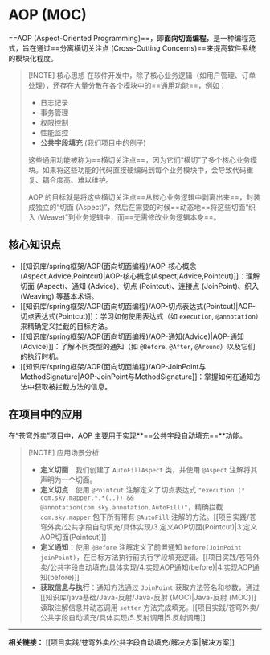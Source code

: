 # AOP (MOC)

==AOP (Aspect-Oriented Programming)==，即**面向切面编程**，是一种编程范式，旨在通过==分离横切关注点 (Cross-Cutting Concerns)==来提高软件系统的模块化程度。

> [!NOTE] 核心思想
> 在软件开发中，除了核心业务逻辑（如用户管理、订单处理），还存在大量分散在各个模块中的==通用功能==，例如：
> * 日志记录
> * 事务管理
> * 权限控制
> * 性能监控
> * **公共字段填充** (我们项目中的例子)
>
> 这些通用功能被称为==横切关注点==，因为它们“横切”了多个核心业务模块。如果将这些功能的代码直接硬编码到每个业务模块中，会导致代码重复、耦合度高、难以维护。
>
> AOP 的目标就是将这些横切关注点==从核心业务逻辑中剥离出来==，封装成独立的“切面 (Aspect)”，然后在需要的时候==动态地==将这些切面“织入 (Weave)”到业务逻辑中，而==无需修改业务逻辑本身==。

## 核心知识点

* [[知识库/spring框架/AOP(面向切面编程)/AOP-核心概念(Aspect,Advice,Pointcut)|AOP-核心概念(Aspect,Advice,Pointcut)]]：理解切面 (Aspect)、通知 (Advice)、切点 (Pointcut)、连接点 (JoinPoint)、织入 (Weaving) 等基本术语。
* [[知识库/spring框架/AOP(面向切面编程)/AOP-切点表达式(Pointcut)|AOP-切点表达式(Pointcut)]]：学习如何使用表达式（如 `execution`, `@annotation`）来精确定义拦截的目标方法。
* [[知识库/spring框架/AOP(面向切面编程)/AOP-通知(Advice)|AOP-通知(Advice)]]：了解不同类型的通知（如 `@Before`, `@After`, `@Around`）以及它们的执行时机。
* [[知识库/spring框架/AOP(面向切面编程)/AOP-JoinPoint与MethodSignature|AOP-JoinPoint与MethodSignature]]：掌握如何在通知方法中获取被拦截方法的信息。

## 在项目中的应用

在“苍穹外卖”项目中，AOP 主要用于实现**==公共字段自动填充==**功能。

> [!NOTE] 应用场景分析
> * **定义切面**：我们创建了 `AutoFillAspect` 类，并使用 `@Aspect` 注解将其声明为一个切面。
> * **定义切点**：使用 `@Pointcut` 注解定义了切点表达式 `"execution (* com.sky.mapper.*.*(..)) && @annotation(com.sky.annotation.AutoFill)"`，精确拦截 `com.sky.mapper` 包下所有带有 `@AutoFill` 注解的方法。[[项目实践/苍穹外卖/公共字段自动填充/具体实现/3.定义AOP切面(Pointcut)|3.定义AOP切面(Pointcut)]]
> * **定义通知**：使用 `@Before` 注解定义了前置通知 `before(JoinPoint joinPoint)`，在目标方法执行前执行字段填充逻辑。[[项目实践/苍穹外卖/公共字段自动填充/具体实现/4.实现AOP通知(before)|4.实现AOP通知(before)]]
> * **获取信息与执行**：通知方法通过 `JoinPoint` 获取方法签名和参数，通过 [[知识库/java基础/Java-反射/Java-反射 (MOC)|Java-反射 (MOC)]] 读取注解信息并动态调用 `setter` 方法完成填充。[[项目实践/苍穹外卖/公共字段自动填充/具体实现/5.反射调用|5.反射调用]]

---
**相关链接：**
[[项目实践/苍穹外卖/公共字段自动填充/解决方案|解决方案]]